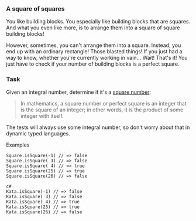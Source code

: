 ### A square of squares

You like building blocks. You especially like building blocks that are squares. And what you even like more, is to arrange them into a square of square building blocks!

However, sometimes, you can't arrange them into a square. Instead, you end up with an ordinary rectangle! Those blasted things! If you just had a way to know, whether you're currently working in vain… Wait! That's it! You just have to check if your number of building blocks is a perfect square.

### Task

Given an integral number, determine if it's a [square number](https://en.wikipedia.org/wiki/Square_number):

> In mathematics, a square number or perfect square is an integer that is the square of an integer; in other words, it is the product of some integer with itself.

The tests will always use some integral number, so don't worry about that in dynamic typed languages.

Examples

```
Square.isSquare(-1) // => false
Square.isSquare( 3) // => false
Square.isSquare( 4) // => true
Square.isSquare(25) // => true
Square.isSquare(26) // => false
```
```
c#
Kata.isSquare(-1) // => false
Kata.isSquare( 3) // => false
Kata.isSquare( 4) // => true
Kata.isSquare(25) // => true
Kata.isSquare(26) // => false
```